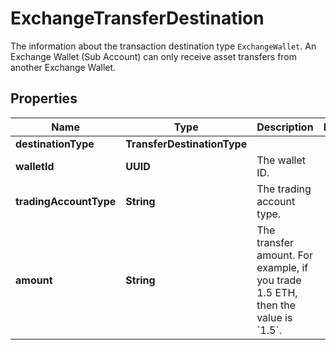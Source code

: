 

# ExchangeTransferDestination

The information about the transaction destination type `ExchangeWallet`.   An Exchange Wallet (Sub Account) can only receive asset transfers from another Exchange Wallet. 

## Properties

| Name | Type | Description | Notes |
|------------ | ------------- | ------------- | -------------|
|**destinationType** | **TransferDestinationType** |  |  |
|**walletId** | **UUID** | The wallet ID. |  |
|**tradingAccountType** | **String** | The trading account type. |  |
|**amount** | **String** | The transfer amount. For example, if you trade 1.5 ETH, then the value is &#x60;1.5&#x60;.  |  |



